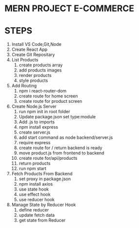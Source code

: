 # MERN PROJECT E-COMMERCE

# STEPS

1. Install VS Code,Git,Node
2. Create React App
3. Create Git Repositary
4. List Products
   1. create products array
   2. add products images
   3. render products
   4. style products
5. Add Routing
   1. npm i react-router-dom
   2. create route for home screen
   3. create route for product screen
6. Create Node.js Server
   1. run npm init in root folder
   2. Update package.json set type:module
   3. Add .js to imports
   4. npm install express
   5. create server.js
   6. add start command as node backend/server.js
   7. require express
   8. create route for / return backend is ready
   9. move product.js from frontend to backend
   10. create route for/api/products
   11. return products
   12. run npm start
7. Fetch Products From Backend
   1. set proxy in package.json
   2. npm install axios
   3. use state hook
   4. use effect hook
   5. use reducer hook
8. Manage State by Reducer Hook
   1. define reducer
   2. update fetch data
   3. get state from Reducer
